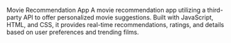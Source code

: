 Movie Recommendation App
A movie recommendation app utilizing a third-party API to offer personalized movie suggestions.
Built with JavaScript, HTML, and CSS, it provides real-time recommendations, ratings, and details based on user preferences and trending films.
